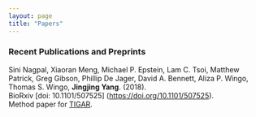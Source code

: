 ```yaml
---
layout: page
title: "Papers"
---
```


### Recent Publications and Preprints


Sini Nagpal, Xiaoran Meng, Michael P. Epstein, Lam C. Tsoi, Matthew Patrick, Greg Gibson, Phillip De Jager, David A. Bennett, Aliza P. Wingo, Thomas S. Wingo, **Jingjing Yang**. (2018). <br>
BioRxiv [doi: 10.1101/507525] (https://doi.org/10.1101/507525). <br>
Method paper for [TIGAR](https://github.com/yanglab-emory/TIGAR).


